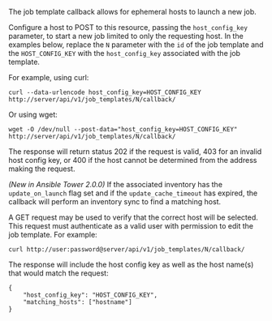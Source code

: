 The job template callback allows for ephemeral hosts to launch a new job.

Configure a host to POST to this resource, passing the `host_config_key`
parameter, to start a new job limited to only the requesting host.  In the
examples below, replace the `N` parameter with the `id` of the job template
and the `HOST_CONFIG_KEY` with the `host_config_key` associated with the
job template.

For example, using curl:

    curl --data-urlencode host_config_key=HOST_CONFIG_KEY http://server/api/v1/job_templates/N/callback/

Or using wget:

    wget -O /dev/null --post-data="host_config_key=HOST_CONFIG_KEY" http://server/api/v1/job_templates/N/callback/
    
The response will return status 202 if the request is valid, 403 for an
invalid host config key, or 400 if the host cannot be determined from the
address making the request.

_(New in Ansible Tower 2.0.0)_  If the associated inventory has the
`update_on_launch` flag set and if the `update_cache_timeout` has expired, the
callback will perform an inventory sync to find a matching host.

A GET request may be used to verify that the correct host will be selected.
This request must authenticate as a valid user with permission to edit the
job template.  For example:

    curl http://user:password@server/api/v1/job_templates/N/callback/

The response will include the host config key as well as the host name(s)
that would match the request:

    {
        "host_config_key": "HOST_CONFIG_KEY",
        "matching_hosts": ["hostname"]
    }
